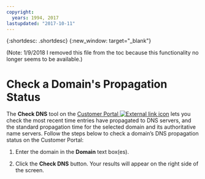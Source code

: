 ```yaml
---
copyright:
  years: 1994, 2017
lastupdated: "2017-10-11"
---
```


{:shortdesc: .shortdesc}
{:new_window: target="_blank"}

(Note: 1/9/2018 I removed this file from the toc because this functionality no longer seems to be available.)

# Check a Domain's Propagation Status

The **Check DNS** tool on the [Customer Portal ![External link icon](../../icons/launch-glyph.svg "External link icon")](https://control.softlayer.com/) lets you check the most recent time entries have propagated to DNS servers, and the standard propagation time for the selected domain and its authoritative name servers.  Follow the steps below to check a domain’s DNS propagation status on the Customer Portal:

1. Enter the domain in the **Domain** text box(es).

2. Click the **Check DNS** button.  Your results will appear on the right side of the screen.
